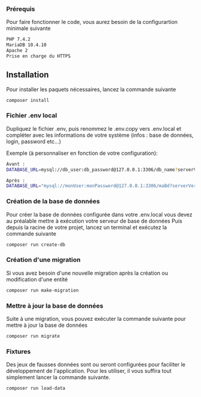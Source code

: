 ### Prérequis

Pour faire fonctionner le code, vous aurez besoin de la configurartion minimale suivante

````bash
PHP 7.4.2
MariaDB 10.4.10
Apache 2
Prise en charge du HTTPS
````

## Installation

Pour installer les paquets nécessaires, lancez la commande suivante
````bash
composer install
````
### Fichier .env local
Dupliquez le fichier .env, puis renommez le .env.copy vers .env.local et compléter avec les informations de votre système (infos : base de données, login, password etc...)

Exemple (à personnaliser en fonction de votre configuration):
````bash
Avant : 
DATABASE_URL=mysql://db_user:db_password@127.0.0.1:3306/db_name?serverVersion=5.7

Après :
DATABASE_URL="mysql://monUser:monPassword@127.0.0.1:3306/maBd?serverVersion=mariadb-10.4.10"
````

### Création de la base de données
Pour créer la base de données configurée dans votre .env.local vous devez au préalable mettre à exécution votre serveur de base de données 
Puis depuis la racine de votre projet, lancez un terminal et exécutez la commande suivante
````bash
composer run create-db
````

### Création d'une migration
Si vous avez besoin d'une nouvelle migration après la création ou modification d'une entité
````bash
composer run make-migration
````

### Mettre à jour la base de données
Suite à une migration, vous pouvez exécuter la commande suivante pour mettre à jour la base de données
````bash
composer run migrate
````

### Fixtures
Des jeux de fausses données sont ou seront configurées pour faciliter le développement de l'application.
Pour les utiliser, il vous suffira tout simplement lancer la commande suivante.
````bash
composer run load-data
````
